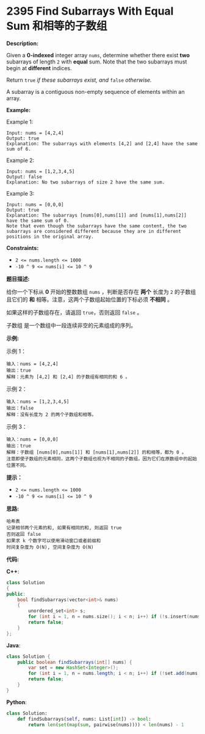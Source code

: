 # 2395 Find Subarrays With Equal Sum 和相等的子数组

__Description:__

Given a __0-indexed__ integer array `nums`, determine whether there exist __two__ subarrays of length `2` with __equal__ sum. Note that the two subarrays must begin at __different__ indices.

Return `true` _if these subarrays exist, and_ `false` _otherwise._

A subarray is a contiguous non-empty sequence of elements within an array.

__Example:__

Example 1:

```text
Input: nums = [4,2,4]
Output: true
Explanation: The subarrays with elements [4,2] and [2,4] have the same sum of 6.
```

Example 2:

```text
Input: nums = [1,2,3,4,5]
Output: false
Explanation: No two subarrays of size 2 have the same sum.
```

Example 3:

```text
Input: nums = [0,0,0]
Output: true
Explanation: The subarrays [nums[0],nums[1]] and [nums[1],nums[2]] have the same sum of 0. 
Note that even though the subarrays have the same content, the two subarrays are considered different because they are in different positions in the original array.
```

__Constraints:__

- `2 <= nums.length <= 1000`
- `-10 ^ 9 <= nums[i] <= 10 ^ 9`

__题目描述:__

给你一个下标从 __0__ 开始的整数数组 `nums` ，判断是否存在 __两个__ 长度为 `2` 的子数组且它们的 __和__ 相等。注意，这两个子数组起始位置的下标必须 __不相同__ 。

如果这样的子数组存在，请返回 `true`，否则返回 `false` 。

子数组 是一个数组中一段连续非空的元素组成的序列。

__示例:__

示例 1：

```text
输入：nums = [4,2,4]
输出：true
解释：元素为 [4,2] 和 [2,4] 的子数组有相同的和 6 。
```

示例 2：

```text
输入：nums = [1,2,3,4,5]
输出：false
解释：没有长度为 2 的两个子数组和相等。
```

示例 3：

```text
输入：nums = [0,0,0]
输出：true
解释：子数组 [nums[0],nums[1]] 和 [nums[1],nums[2]] 的和相等，都为 0 。
注意即使子数组的元素相同，这两个子数组也视为不相同的子数组，因为它们在原数组中的起始位置不同。
```

__提示：__

- `2 <= nums.length <= 1000`
- `-10 ^ 9 <= nums[i] <= 10 ^ 9`

__思路:__

```text
哈希表
记录相邻两个元素的和, 如果有相同的和, 则返回 true
否则返回 false
如果求 k 个数字可以使用滑动窗口或者前缀和
时间复杂度为 O(N), 空间复杂度为 O(N)
```

__代码:__

__C++__:

```C++
class Solution 
{
public:
    bool findSubarrays(vector<int>& nums) 
    {
        unordered_set<int> s;
        for (int i = 1, n = nums.size(); i < n; i++) if (!s.insert(nums[i - 1] + nums[i]).second) return true;
        return false;
    }
};
```

__Java__:

```Java
class Solution {
    public boolean findSubarrays(int[] nums) {
        var set = new HashSet<Integer>();
        for (int i = 1, n = nums.length; i < n; i++) if (!set.add(nums[i - 1] + nums[i])) return true;
        return false;
    }
}
```

__Python__:

```Python
class Solution:
    def findSubarrays(self, nums: List[int]) -> bool:
        return len(set(map(sum, pairwise(nums)))) < len(nums) - 1
```
